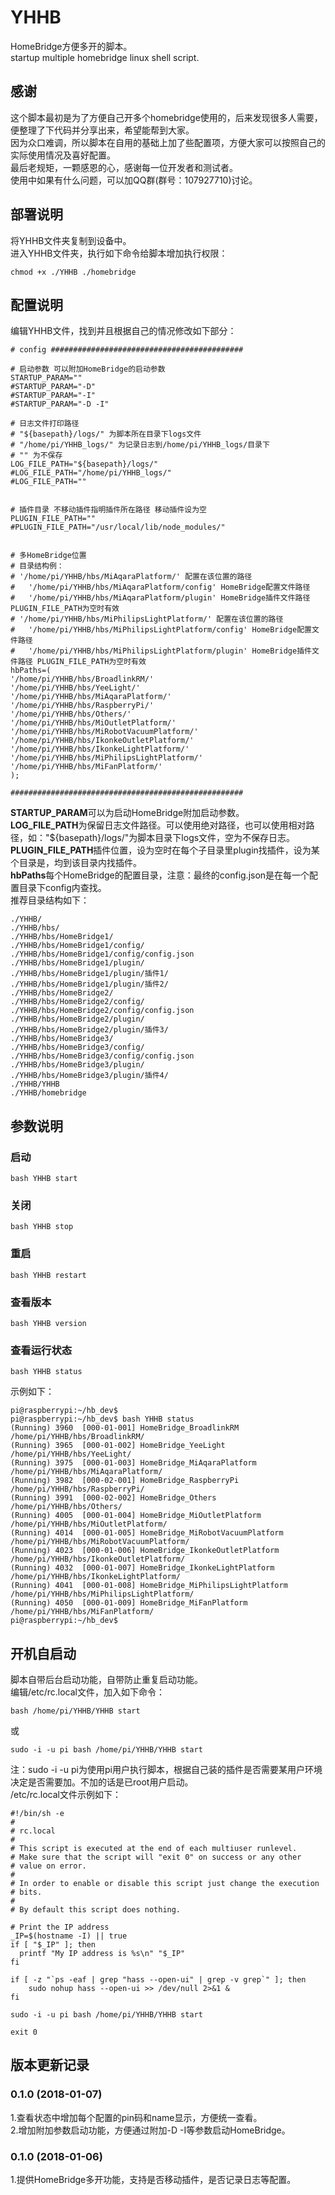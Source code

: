 # YHHB
    
HomeBridge方便多开的脚本。    
startup multiple homebridge linux shell script.    
   
## 感谢   
这个脚本最初是为了方便自己开多个homebridge使用的，后来发现很多人需要，便整理了下代码并分享出来，希望能帮到大家。    
因为众口难调，所以脚本在自用的基础上加了些配置项，方便大家可以按照自己的实际使用情况及喜好配置。    
最后老规矩，一颗感恩的心，感谢每一位开发者和测试者。    
使用中如果有什么问题，可以加QQ群(群号：107927710)讨论。    

## 部署说明
将YHHB文件夹复制到设备中。    
进入YHHB文件夹，执行如下命令给脚本增加执行权限：    
```
chmod +x ./YHHB ./homebridge
```

## 配置说明    
编辑YHHB文件，找到并且根据自己的情况修改如下部分：
```
# config ###########################################

# 启动参数 可以附加HomeBridge的启动参数
STARTUP_PARAM=""
#STARTUP_PARAM="-D"
#STARTUP_PARAM="-I"
#STARTUP_PARAM="-D -I"

# 日志文件打印路径
# "${basepath}/logs/" 为脚本所在目录下logs文件
# "/home/pi/YHHB_logs/" 为记录日志到/home/pi/YHHB_logs/目录下
# "" 为不保存
LOG_FILE_PATH="${basepath}/logs/"
#LOG_FILE_PATH="/home/pi/YHHB_logs/"
#LOG_FILE_PATH=""


# 插件目录 不移动插件指明插件所在路径 移动插件设为空
PLUGIN_FILE_PATH=""
#PLUGIN_FILE_PATH="/usr/local/lib/node_modules/"


# 多HomeBridge位置 
# 目录结构例：
# '/home/pi/YHHB/hbs/MiAqaraPlatform/' 配置在该位置的路径
#   '/home/pi/YHHB/hbs/MiAqaraPlatform/config' HomeBridge配置文件路径
#   '/home/pi/YHHB/hbs/MiAqaraPlatform/plugin' HomeBridge插件文件路径 PLUGIN_FILE_PATH为空时有效
# '/home/pi/YHHB/hbs/MiPhilipsLightPlatform/' 配置在该位置的路径
#   '/home/pi/YHHB/hbs/MiPhilipsLightPlatform/config' HomeBridge配置文件路径
#   '/home/pi/YHHB/hbs/MiPhilipsLightPlatform/plugin' HomeBridge插件文件路径 PLUGIN_FILE_PATH为空时有效
hbPaths=(
'/home/pi/YHHB/hbs/BroadlinkRM/'
'/home/pi/YHHB/hbs/YeeLight/'
'/home/pi/YHHB/hbs/MiAqaraPlatform/'
'/home/pi/YHHB/hbs/RaspberryPi/'
'/home/pi/YHHB/hbs/Others/'
'/home/pi/YHHB/hbs/MiOutletPlatform/'
'/home/pi/YHHB/hbs/MiRobotVacuumPlatform/'
'/home/pi/YHHB/hbs/IkonkeOutletPlatform/'
'/home/pi/YHHB/hbs/IkonkeLightPlatform/'
'/home/pi/YHHB/hbs/MiPhilipsLightPlatform/'
'/home/pi/YHHB/hbs/MiFanPlatform/'
);

####################################################
```
**STARTUP_PARAM**可以为启动HomeBridge附加启动参数。    
**LOG_FILE_PATH**为保留日志文件路径。可以使用绝对路径，也可以使用相对路径，如："${basepath}/logs/"为脚本目录下logs文件，空为不保存日志。    
**PLUGIN_FILE_PATH**插件位置，设为空时在每个子目录里plugin找插件，设为某个目录是，均到该目录内找插件。    
**hbPaths**每个HomeBridge的配置目录，注意：最终的config.json是在每一个配置目录下config内查找。    
推荐目录结构如下：
```
./YHHB/
./YHHB/hbs/
./YHHB/hbs/HomeBridge1/
./YHHB/hbs/HomeBridge1/config/
./YHHB/hbs/HomeBridge1/config/config.json
./YHHB/hbs/HomeBridge1/plugin/
./YHHB/hbs/HomeBridge1/plugin/插件1/
./YHHB/hbs/HomeBridge1/plugin/插件2/
./YHHB/hbs/HomeBridge2/
./YHHB/hbs/HomeBridge2/config/
./YHHB/hbs/HomeBridge2/config/config.json
./YHHB/hbs/HomeBridge2/plugin/
./YHHB/hbs/HomeBridge2/plugin/插件3/
./YHHB/hbs/HomeBridge3/
./YHHB/hbs/HomeBridge3/config/
./YHHB/hbs/HomeBridge3/config/config.json
./YHHB/hbs/HomeBridge3/plugin/
./YHHB/hbs/HomeBridge3/plugin/插件4/
./YHHB/YHHB
./YHHB/homebridge
```

## 参数说明
### 启动
```
bash YHHB start
```
### 关闭
```
bash YHHB stop
```
### 重启
```
bash YHHB restart
```
### 查看版本
```
bash YHHB version
```
### 查看运行状态
```
bash YHHB status
```
示例如下：    
```
pi@raspberrypi:~/hb_dev$ 
pi@raspberrypi:~/hb_dev$ bash YHHB status
(Running) 3960  [000-01-001] HomeBridge_BroadlinkRM     /home/pi/YHHB/hbs/BroadlinkRM/
(Running) 3965  [000-01-002] HomeBridge_YeeLight        /home/pi/YHHB/hbs/YeeLight/
(Running) 3975  [000-01-003] HomeBridge_MiAqaraPlatform /home/pi/YHHB/hbs/MiAqaraPlatform/
(Running) 3982  [000-02-001] HomeBridge_RaspberryPi     /home/pi/YHHB/hbs/RaspberryPi/
(Running) 3991  [000-02-002] HomeBridge_Others  /home/pi/YHHB/hbs/Others/
(Running) 4005  [000-01-004] HomeBridge_MiOutletPlatform        /home/pi/YHHB/hbs/MiOutletPlatform/
(Running) 4014  [000-01-005] HomeBridge_MiRobotVacuumPlatform   /home/pi/YHHB/hbs/MiRobotVacuumPlatform/
(Running) 4023  [000-01-006] HomeBridge_IkonkeOutletPlatform    /home/pi/YHHB/hbs/IkonkeOutletPlatform/
(Running) 4032  [000-01-007] HomeBridge_IkonkeLightPlatform     /home/pi/YHHB/hbs/IkonkeLightPlatform/
(Running) 4041  [000-01-008] HomeBridge_MiPhilipsLightPlatform  /home/pi/YHHB/hbs/MiPhilipsLightPlatform/
(Running) 4050  [000-01-009] HomeBridge_MiFanPlatform   /home/pi/YHHB/hbs/MiFanPlatform/
pi@raspberrypi:~/hb_dev$ 
```

## 开机自启动
脚本自带后台启动功能，自带防止重复启动功能。    
编辑/etc/rc.local文件，加入如下命令：    
```
bash /home/pi/YHHB/YHHB start
```
或    
```
sudo -i -u pi bash /home/pi/YHHB/YHHB start
```
注：sudo -i -u pi为使用pi用户执行脚本，根据自己装的插件是否需要某用户环境决定是否需要加。不加的话是已root用户启动。    
/etc/rc.local文件示例如下：
```
#!/bin/sh -e
#
# rc.local
#
# This script is executed at the end of each multiuser runlevel.
# Make sure that the script will "exit 0" on success or any other
# value on error.
#
# In order to enable or disable this script just change the execution
# bits.
#
# By default this script does nothing.

# Print the IP address
_IP=$(hostname -I) || true
if [ "$_IP" ]; then
  printf "My IP address is %s\n" "$_IP"
fi

if [ -z "`ps -eaf | grep "hass --open-ui" | grep -v grep`" ]; then
    sudo nohup hass --open-ui >> /dev/null 2>&1 &
fi

sudo -i -u pi bash /home/pi/YHHB/YHHB start

exit 0
```
## 版本更新记录
### 0.1.0 (2018-01-07)
1.查看状态中增加每个配置的pin码和name显示，方便统一查看。    
2.增加附加参数启动功能，方便通过附加-D -I等参数启动HomeBridge。    
### 0.1.0 (2018-01-06)
1.提供HomeBridge多开功能，支持是否移动插件，是否记录日志等配置。   